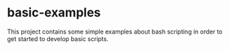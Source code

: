 # basic-examples
This project contains some simple examples about bash scripting in order to get started to develop basic scripts.
